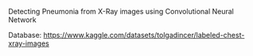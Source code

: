 Detecting Pneumonia from X-Ray images using Convolutional Neural Network

Database:
https://www.kaggle.com/datasets/tolgadincer/labeled-chest-xray-images
